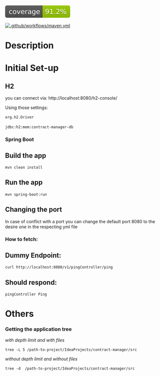 [![Coverage](.github/badges/jacoco.svg)](https://github.com/pcroch/spring-security/actions/workflows/jacoco_badge.yml)

[![.github/workflows/maven.yml](https://github.com/pcroch/spring-security/actions/workflows/build.yml/badge.svg)](https://github.com/pcroch/spring-security/actions/workflows/build.yml)

# Description


# Initial Set-up

## H2

you can connect via: http://localhost:8080/h2-console/

Using those settings: 

    org.h2.Driver

    jdbc:h2:mem:contract-manager-db 

### Spring Boot

## Build the app

    mvn clean install

## Run the app

    mvn spring-boot:run

## Changing the port

In case of conflict with a port you can change the default port 8080 to the desire one in the respecting yml file

### How to fetch:

## Dummy Endpoint:

    curl http://localhost:8080/v1/pingController/ping

## Should respond:

    pingController Ping

# Others

### Getting the application tree

*with depth limit and with files*

    tree -L 5 /path-to-project/IdeaProjects/contract-manager/src

*without depth limit and without files*

    tree -d  /path-to-project/IdeaProjects/contract-manager/src
